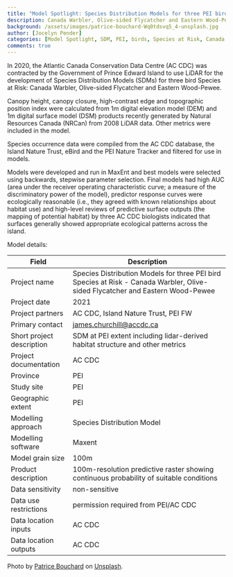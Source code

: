 ```yaml
---
title: "Model Spotlight: Species Distribution Models for three PEI bird Species at Risk"
description: Canada Warbler, Olive-sided Flycatcher and Eastern Wood-Pewee
background: /assets/images/patrice-bouchard-Wq0tdsvq5_4-unsplash.jpg
author: [Jocelyn Pender]
categories: [Model Spotlight, SDM, PEI, birds, Species at Risk, Canada Warbler, Olive-sided Flycatcher, Eastern Wood-Pewee]
comments: true
---
```


In 2020, the Atlantic Canada Conservation Data Centre (AC CDC) was contracted by the Government of Prince Edward Island to use LiDAR for the development of Species Distribution Models (SDMs) for three bird Species at Risk: Canada Warbler, Olive-sided Flycatcher and Eastern Wood-Pewee. 

Canopy height, canopy closure, high-contrast edge and topographic position index were calculated from 1m digital elevation model (DEM) and 1m digital surface model (DSM) products recently generated by Natural Resources Canada (NRCan) from 2008 LiDAR data. Other metrics were included in the model.

Species occurrence data were compiled from the AC CDC database, the Island Nature Trust, eBird and the PEI Nature Tracker and filtered for use in models. 

Models were developed and run in MaxEnt and best models were selected using backwards, stepwise parameter selection. Final models had high AUC (area under the receiver operating characteristic curve; a measure of the discriminatory power of the model), predictor response curves were ecologically reasonable (i.e., they agreed with known relationships about habitat use) and high-level reviews of predictive surface outputs (the mapping of potential habitat) by three AC CDC biologists indicated that surfaces generally showed appropriate ecological patterns across the island. 


Model details:

| Field                     | Description                                                                                                                    |
|---------------------------|--------------------------------------------------------------------------------------------------------------------------------|
| Project name              | Species Distribution Models for three PEI bird Species at Risk - Canada Warbler, Olive-sided Flycatcher and Eastern Wood-Pewee |
| Project date              |                                                                                                                           2021 |
| Project partners          | AC CDC, Island Nature Trust, PEI FW                                                                                            |
| Primary contact           | james.churchill@accdc.ca                                                                                                       |
| Short project description | SDM at PEI extent including lidar-derived habitat structure and other metrics                                                  |
| Project documentation     | AC CDC                                                                                                                         |
| Province                  | PEI                                                                                                                            |
| Study site                | PEI                                                                                                                            |
| Geographic extent         | PEI                                                                                                                            |
| Modelling approach        | Species   Distribution Model                                                                                                   |
| Modelling software        | Maxent                                                                                                                         |
| Model grain size          | 100m                                                                                                                           |
| Product description       | 100m-resolution predictive raster showing continuous probability of suitable conditions                                        |
| Data sensitivity          | non-sensitive                                                                                                                  |
| Data use restrictions     | permission required from PEI/AC CDC                                                                                            |
| Data location inputs      | AC CDC                                                                                                                         |
| Data location outputs     | AC CDC                                                                                                                         |

Photo by [Patrice Bouchard](https://unsplash.com/@patriceb?utm_source=unsplash&utm_medium=referral&utm_content=creditCopyText) on [Unsplash](https://unsplash.com/s/photos/canada-warbler?utm_source=unsplash&utm_medium=referral&utm_content=creditCopyText).
  
